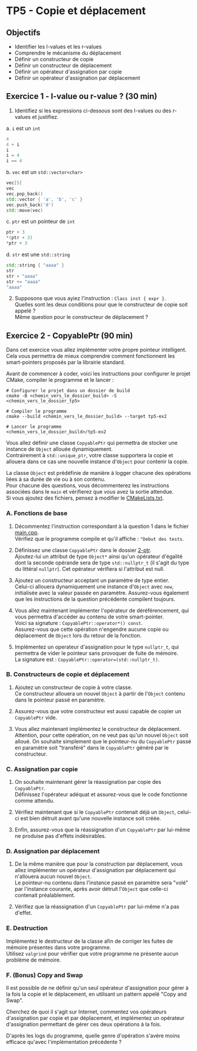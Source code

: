 # TP5 - Copie et déplacement

## Objectifs

- Identifier les l-values et les r-values
- Comprendre le mécanisme du déplacement
- Définir un constructeur de copie
- Définir un constructeur de déplacement
- Définir un opérateur d'assignation par copie
- Définir un opérateur d'assignation par déplacement

## Exercice 1 - l-value ou r-value ? (30 min)

1. Identifiez si les expressions ci-dessous sont des l-values ou des r-values et justifiez.  

a. `i` est un `int`  
```cpp
4
4 + i
i
i = 4
i == 4
```

b. `vec` est un `std::vector<char>`
```cpp
vec[5]
vec
vec.pop_back()
std::vector { 'a', 'b', 'c' }
vec.push_back('d')
std::move(vec)
```

c. `ptr` est un pointeur de `int`
```cpp
ptr + 3
*(ptr + 3)
*ptr + 3
```

d. `str` est une `std::string`
```cpp
std::string { "aaaa" }
str
str + "aaaa"
str += "aaaa"
"aaaa"
```

2. Supposons que vous ayiez l'instruction : `Class inst { expr }`.  
Quelles sont les deux conditions pour que le constructeur de copie soit appelé ?  
Même question pour le constructeur de déplacement ?

## Exercice 2 - CopyablePtr (90 min)

Dans cet exercice vous allez implémenter votre propre pointeur intelligent.  
Cela vous permettra de mieux comprendre comment fonctionnent les smart-pointers proposés par la librairie standard.

Avant de commencer à coder, voici les instructions pour configurer le projet CMake, compiler le programme et le lancer :
```b
# Configurer le projet dans un dossier de build
cmake -B <chemin_vers_le_dossier_build> -S <chemin_vers_le_dossier_tp5>

# Compiler le programme
cmake --build <chemin_vers_le_dossier_build> --target tp5-ex2

# Lancer le programme
<chemin_vers_le_dossier_build>/tp5-ex2
```

Vous allez définir une classe `CopyablePtr` qui permettra de stocker une instance de `Object` allouée dynamiquement.  
Contrairement à `std::unique_ptr`, votre classe supportera la copie et allouera dans ce cas une nouvelle instance d'`Object` pour contenir la copie.  

La classe `Object` est prédéfinie de manière à logger chacune des opérations liées à sa durée de vie ou à son contenu.  
Pour chacune des questions, vous décommenterez les instructions associées dans le `main` et vérifierez que vous avez la sortie attendue.  
Si vous ajoutez des fichiers, pensez à modifier le [CMakeLists.txt](CMakeLists.txt).

### A. Fonctions de base

1. Décommentez l'instruction correspondant à la question 1 dans le fichier [main.cpp](2-ptr/main.cpp).  
Vérifiez que le programme compile et qu'il affiche : `"Debut des tests`.

2. Définissez une classe `CopyablePtr` dans le dossier [2-ptr](2-ptr).    
Ajoutez-lui un attribut de type `Object*` ainsi qu'un opérateur d'égalité dont la seconde opérande sera de type `std::nullptr_t` (il s'agit du type du littéral `nullptr`). Cet opérateur vérifiera si l'attribut est null.

3. Ajoutez un constructeur acceptant un paramètre de type entier.  
Celui-ci allouera dynamiquement une instance d'`Object` avec `new`, initialisée avec la valeur passée en paramètre.  Assurez-vous également que les instructions de la question précédente compilent toujours.

4. Vous allez maintenant implémenter l'opérateur de déréférencement, qui vous permettra d'accéder au contenu de votre smart-pointer.  
Voici sa signature : `CopyablePtr::operator*() const`.  
Assurez-vous que cette opération n'engendre aucune copie ou déplacement de `Object` lors du retour de la fonction.

5. Implémentez un operateur d'assignation pour le type `nullptr_t`, qui permettra de vider le pointeur sans provoquer de fuite de mémoire.  
La signature est : `CopyablePtr::operator=(std::nullptr_t)`.

### B. Constructeurs de copie et déplacement

1. Ajoutez un constructeur de copie à votre classe.  
Ce constructeur allouera un nouvel `Object` à partir de l'`Object` contenu dans le pointeur passé en paramètre.

2. Assurez-vous que votre constructeur est aussi capable de copier un `CopyablePtr` vide.

3. Vous allez maintenant implémentez le constructeur de déplacement.
Attention, pour cette opération, on ne veut pas qu'un nouvel `Object` soit alloué.
On souhaite simplement que le pointeur-nu du `CopyablePtr` passé en paramètre soit "transféré" dans le `CopyablePtr` généré par le constructeur.

### C. Assignation par copie

1. On souhaite maintenant gérer la réassignation par copie des `CopyablePtr`.  
Définissez l'opérateur adéquat et assurez-vous que le code fonctionne comme attendu.

2. Vérifiez maintenant que si le `CopyablePtr` contenait déjà un `Object`, celui-ci est bien détruit avant qu'une nouvelle instance soit créée.  

3. Enfin, assurez-vous que la réassignation d'un `CopyablePtr` par lui-même ne produise pas d'effets indésirables.

### D. Assignation par déplacement

1. De la même manière que pour la construction par déplacement, vous allez implémenter un opérateur d'assignation par déplacement qui n'allouera aucun nouvel `Object`.  
Le pointeur-nu contenu dans l'instance passé en paramètre sera "volé" par l'instance courante, après avoir détruit l'`Object` que celle-ci contenait préalablement.

2. Vérifiez que la réassignation d'un `CopyablePtr` par lui-même n'a pas d'effet.

### E. Destruction

Implémentez le destructeur de la classe afin de corriger les fuites de mémoire présentes dans votre programme.  
Utilisez `valgrind` pour vérifier que votre programme ne présente aucun problème de mémoire.

### F. (Bonus) Copy and Swap 

Il est possible de ne définir qu'un seul opérateur d'assignation pour gérer à la fois la copie et le déplacement, en utilisant un pattern appelé "Copy and Swap".

Cherchez de quoi il s'agit sur Internet, commentez vos opérateurs d'assignation par copie et par déplacement, et implémentez un opérateur d'assignation permettant de gérer ces deux opérations à la fois.

D'après les logs du programme, quelle genre d'opération s'avère moins efficace qu'avec l'implémentation précédente ? 
